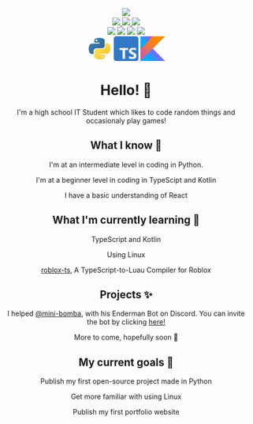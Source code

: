 <div id="header" align="center">
  <div id="container">
    <img src="https://avatars.githubusercontent.com/u/39914183?v=4" width="250"/>
    <div id="socials">
      <a href="https://www.youtube.com/aasd24">
        <img src="https://img.shields.io/badge/YouTube-FF0000?logo=youtube&logoColor=white&style=for-the-badge"/>
      </a>
      <a href="https://www.twitter.com/aasdlive">
        <img src="https://img.shields.io/badge/Twitter-blue?logo=twitter&logoColor=white&style=for-the-badge"/>
      </a>
      <img src="https://img.shields.io/badge/aasd%235006-5865F2?logo=discord&logoColor=white&style=for-the-badge"/>
    </div>
    <div id="language-badges">
      <img src="https://img.shields.io/badge/Polish-Native-blue?style=for-the-badge"/>
      <img src="https://img.shields.io/badge/English-Advanced-blue?style=for-the-badge"/>
      <img src="https://img.shields.io/badge/Russian-Beginner-blue?style=for-the-badge"/>
      <img src="https://img.shields.io/badge/French-Beginner-blue?style=for-the-badge"/>
    </div>
    <div id="tools">
      <img src="icons/python.png", width="50"/>
      <img src="icons/ts.png", width="50"/>
      <img src="icons/kt.png", width="50"/>
    </div>
  </div>
</div>

<div id="hero" align="center">
  <h1>Hello! 👋</h1>
  <p>I'm a high school IT Student which likes to code random things and occasionaly play games!<p>

  <h2>What I know 🌳 </h2>
  <p>I'm at an intermediate level in coding in Python.<p>
  <p>I'm at a beginner level in coding in TypeScipt and Kotlin<p>
  <p>I have a basic understanding of React<p>
  
  <h2>What I'm currently learning 🌱 </h2>

  <p>TypeScript and Kotlin</p>
  <p>Using Linux</p>
  <p><a href="https://roblox-ts.com/">roblox-ts</a>, A TypeScript-to-Luau Compiler for Roblox<p>

  <h2>Projects ✨</h2>
  
  <p>
    I helped <a href="https://github.com/mini-bomba">@mini-bomba<a/>, with his Enderman Bot on Discord. You can invite the bot by clicking
    <a href="https://discord.com/oauth2/authorize?client_id=676496144800415746&permissions=8&response_type=code&scope=bot">
      here!
    </a>
  </p>
  
  <p>More to come, hopefully soon 👀<p>
  <h2>My current goals 🏁</h2>

  <p>Publish my first open-source project made in Python</p>
  <p>Get more familiar with using Linux</p>
  <p>Publish my first portfolio website</p>
</div>

<!--
no i'm not deleting this
**aasd24/aasd24** is a ✨ _special_ ✨ repository because its `README.md` (this file) appears on your GitHub profile.

Here are some ideas to get you started:

- 🔭 I’m currently working on ...
- 🌱 I’m currently learning ...
- 👯 I’m looking to collaborate on ...
- 🤔 I’m looking for help with ...
- 💬 Ask me about ...
- 📫 How to reach me: ...
- 😄 Pronouns: ...
- ⚡ Fun fact: ...
-->
